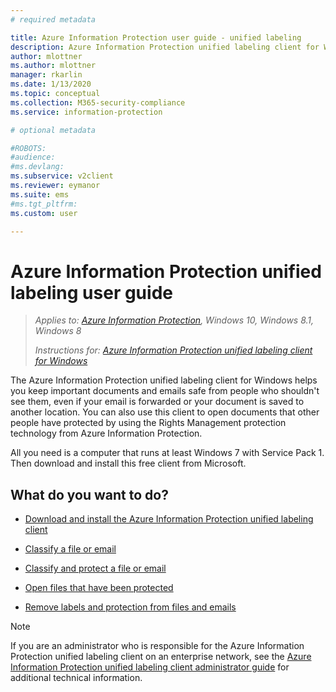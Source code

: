 ```yaml
---
# required metadata

title: Azure Information Protection user guide - unified labeling
description: Azure Information Protection unified labeling client for Windows helps you keep important documents and emails safe from people who shouldn't see them, even if your email is forwarded or your document is saved to another location. 
author: mlottner
ms.author: mlottner
manager: rkarlin
ms.date: 1/13/2020
ms.topic: conceptual
ms.collection: M365-security-compliance
ms.service: information-protection

# optional metadata

#ROBOTS:
#audience:
#ms.devlang:
ms.subservice: v2client
ms.reviewer: eymanor
ms.suite: ems
#ms.tgt_pltfrm:
ms.custom: user

---
```


# Azure Information Protection unified labeling user guide 

>*Applies to: [Azure Information Protection](https://azure.microsoft.com/pricing/details/information-protection), Windows 10, Windows 8.1, Windows 8*
>
> *Instructions for: [Azure Information Protection unified labeling client for Windows](../faqs.md#whats-the-difference-between-the-azure-information-protection-client-and-the-azure-information-protection-unified-labeling-client)*

The Azure Information Protection unified labeling client for Windows helps you keep important documents and emails safe from people who shouldn't see them, even if your email is forwarded or your document is saved to another location. You can also use this client to open documents that other people have protected by using the Rights Management protection technology from Azure Information Protection.

All you need is a computer that runs at least Windows 7 with Service Pack 1. Then download and install this free client from Microsoft.


## What do you want to do?

- [Download and install the Azure Information Protection unified labeling client](install-unifiedlabelingclient-app.md)

- [Classify a file or email](clientv2-classify.md)

- [Classify and protect a file or email](clientv2-classify-protect.md)

- [Open files that have been protected](clientv2-view-use-files.md)

- [Remove labels and protection from files and emails](clientv2-remove-label-protection.md)


> [!NOTE]
> If you are an administrator who is responsible for the Azure Information Protection unified labeling client on an enterprise network, see the [Azure Information Protection unified labeling client administrator guide](clientv2-admin-guide.md) for additional technical information. 

